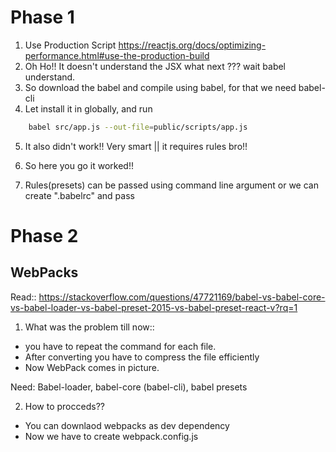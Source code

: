 # Phase 1

1. Use Production Script https://reactjs.org/docs/optimizing-performance.html#use-the-production-build
2. Oh Ho!! It doesn't understand the JSX what next ??? wait babel understand.
3. So download the babel and compile using babel, for that we need babel-cli
4. Let install it in globally, and run
``` .bash
    babel src/app.js --out-file=public/scripts/app.js
```
5. It also didn't work!! Very smart || it requires rules bro!!

6. So here you go  it worked!! 

7. Rules(presets) can be passed using command line argument or we can create ".babelrc" and pass

# Phase 2
## WebPacks

Read:: https://stackoverflow.com/questions/47721169/babel-vs-babel-core-vs-babel-loader-vs-babel-preset-2015-vs-babel-preset-react-v?rq=1

1. What was the problem till now::
- you have to repeat the command for each file.
- After converting you have to compress the file efficiently
- Now WebPack comes in picture.

Need: Babel-loader, babel-core (babel-cli), babel presets

2. How to procceds??
- You can downlaod webpacks as dev dependency
- Now we have to create webpack.config.js



